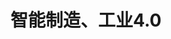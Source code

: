 ---
title: 智能制造、工业4.0
layout: collection
permalink: /auto/
collection: auto
entries_layout: grid
---